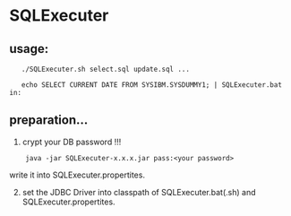 # SQLExecuter

## usage:
```
   ./SQLExecuter.sh select.sql update.sql ...
   
   echo SELECT CURRENT DATE FROM SYSIBM.SYSDUMMY1; | SQLExecuter.bat in:
```

## preparation...
1. crypt your DB password !!!
```
    java -jar SQLExecuter-x.x.x.jar pass:<your password>
```
  write it into SQLExecuter.propertites.

2. set the JDBC Driver into classpath of SQLExecuter.bat(.sh) and SQLExecuter.propertites.
